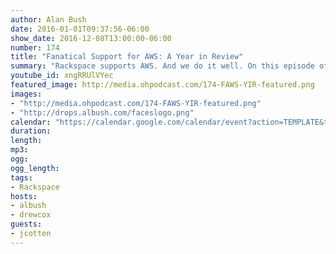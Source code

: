 ```yaml
---
author: Alan Bush
date: 2016-01-01T09:37:56-06:00
show_date: 2016-12-08T13:00:00-06:00
number: 174
title: "Fanatical Support for AWS: A Year in Review"
summary: "Rackspace supports AWS. And we do it well. On this episode of Rackspace Office Hours, our Fanatical Support for AWS General Manager Jeff Cotten joins us to discuss all of the big changes we saw with AWS in 2016, and what's to come in 2017."
youtube_id: xngRRUlVYec
featured_image: http://media.ohpodcast.com/174-FAWS-YIR-featured.png
images:
- "http://media.ohpodcast.com/174-FAWS-YIR-featured.png"
- "http://drops.albush.com/faceslogo.png"
calendar: "https://calendar.google.com/calendar/event?action=TEMPLATE&tmeid=bnBiaGdiNGxuYm8yMjVyanBrdWI1djNyNDAgZmxwOXFtZW9mYWYwNTM4anU1Y21sb3Vic29AZw&tmsrc=flp9qmeofaf0538ju5cmloubso%40group.calendar.google.com"
duration:
length:
mp3:
ogg:
ogg_length:
tags:
- Rackspace
hosts:
- albush
- drewcox
guests:
- jcotten
---
```


<!--more-->
